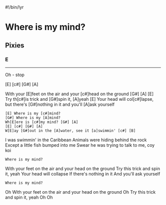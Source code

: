 #!/bin/lyr
# Where is my mind?
## Pixies
### E

---

Oh - stop

[E] [c#] [G#] [A]

With your [E]feet on the air and your [c#]head on the ground [G#] [A]
[E] Try th[c#]is trick and [G#]spin it, [A]yeah
[E] Your head will col[c#]lapse, but there's [G#]nothing in it and you'll [A]ask yourself

    [E] Where is my [c#]mind?
    [G#] Where is my [A]mind?
    Wh[E]ere is [c#]my mind? [G#] [A]
    [E] [c#] [G#] [A]
    W[E]ay [G#]out in the [A]water, see it [a]swimmin' [c#] [B]

I was swimmin' in the Caribbean
Animals were hiding behind the rock
Except a little fish bumped into me
Swear he was trying to talk to me, coy koi

    Where is my mind?

With your feet on the air and your head on the ground
Try this trick and spin it, yeah
Your head will collapse
If there's nothing in it
And you'll ask yourself

    Where is my mind?

Oh
With your feet on the air and your head on the ground
Oh
Try this trick and spin it, yeah
Oh
Oh
